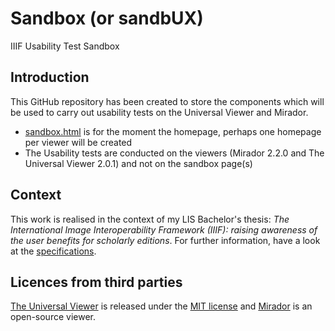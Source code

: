 # Sandbox (or sandbUX)
IIIF Usability Test Sandbox

## Introduction
This GitHub repository has been created to store the components which will be used to carry out usability tests on the Universal Viewer and Mirador.
- [sandbox.html](sandbox.html) is for the moment the homepage, perhaps one homepage per viewer will be created
- The Usability tests are conducted on the viewers (Mirador 2.2.0 and The Universal Viewer 2.0.1) and not on the sandbox page(s)

## Context
This work is realised in the context of my LIS Bachelor's thesis: _The International Image Interoperability Framework (IIIF): raising awareness of the user benefits for scholarly editions_. For further information, have a look at the [specifications](https://julienaraemy.wordpress.com/2017/01/30/my-bachelors-thesis/).

## Licences from third parties
[The Universal Viewer](https://github.com/universalviewer/universalviewer) is released under the [MIT license](https://github.com/UniversalViewer/universalviewer/blob/master/LICENSE.txt) and [Mirador](https://github.com/projectmirador/mirador) is an open-source viewer.

